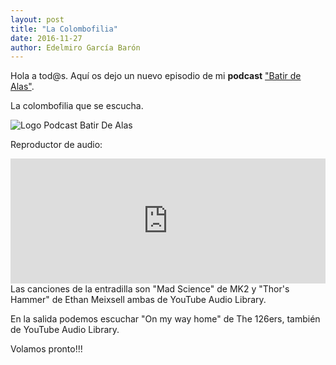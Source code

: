 ```yaml
---
layout: post
title: "La Colombofilia"
date: 2016-11-27
author: Edelmiro García Barón
---
```

Hola a tod@s. Aquí os dejo un nuevo episodio de mi **podcast** <a href="https://batirdealas.github.io">"Batir de Alas"</a>.

La colombofilia que se escucha.

<img src="https://batirdealas.github.io/images/caratulas/LaColombofilia.png" alt="Logo Podcast Batir De Alas" style="max-width:100%;width:auto;height:auto;">

Reproductor de audio:
<iframe 
  frameborder="0" 
  width="100%"     
  height="200"
  src="https://drive.google.com/file/d/0B5ql1igbvW0gc0NxZ0NTX1ljSkU/preview">
  webkitallowfullscreen="true"
  mozallowfullscreen="true"
  allowfullscreen>
</iframe>
Las canciones de la entradilla son "Mad Science" de MK2 y "Thor's Hammer" de Ethan Meixsell ambas de YouTube Audio Library.

En la salida podemos escuchar "On my way home" de The 126ers, también de YouTube Audio Library.

Volamos pronto!!!
